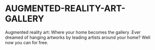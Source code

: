 # AUGMENTED-REALITY-ART-GALLERY
Augmented reality art: Where your home becomes the gallery .Ever dreamed of hanging artworks by leading artists around your home? Well now you can for free.
